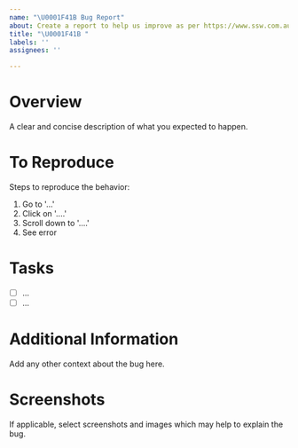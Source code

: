 ```yaml
---
name: "\U0001F41B Bug Report"
about: Create a report to help us improve as per https://www.ssw.com.au/rules/the-right-way-to-report-bugs-and-give-feedback-suggestions
title: "\U0001F41B "
labels: ''
assignees: ''

---
```


# Overview
A clear and concise description of what you expected to happen.

# To Reproduce
Steps to reproduce the behavior:
1. Go to '...'
2. Click on '....'
3. Scroll down to '....'
4. See error

# Tasks
- [ ] ...
- [ ] ...

# Additional Information
Add any other context about the bug here.

# Screenshots
If applicable, select screenshots and images which may help to explain the bug.
